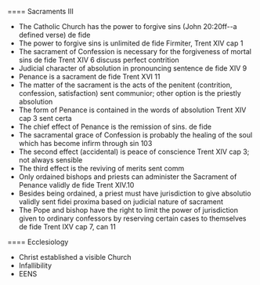 ==== Sacraments III
* The Catholic Church has the power to forgive sins (John 20:20ff--a defined verse) de fide
* The power to forgive sins is unlimited de fide Firmiter, Trent XIV cap 1
* The sacrament of Confession is necessary for the forgiveness of mortal sins de fide Trent XIV 6 discuss perfect contrition
* Judicial character of absolution in pronouncing sentence de fide XIV 9
* Penance is a sacrament de fide Trent XVI 11
* The matter of the sacrament is the acts of the penitent (contrition, confession, satisfaction) sent communior; other option is the priestly absolution
* The form of Penance is contained in the words of absolution Trent XIV cap 3 sent certa
* The chief effect of Penance is the remission of sins. de fide
* The sacramental grace of Confession is probably the healing of the soul which has become infirm through sin 103
* The second effect (accidental) is peace of conscience Trent XIV cap 3; not always sensible
* The third effect is the reviving of merits sent comm
* Only ordained bishops and priests can administer the Sacrament of Penance validly de fide Trent XIV.10
* Besides being ordained, a priest must have jurisdiction to give absolutio validly sent fidei proxima based on judicial nature of sacrament
* The Pope and bishop have the right to limit the power of jurisdiction given to ordinary confessors by reserving certain cases to themselves de fide Trent IXV cap 7, can 11


==== Ecclesiology
* Christ established a visible Church
* Infallibility
* EENS
